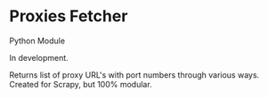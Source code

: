 # Proxies Fetcher
Python Module

In development.

Returns list of proxy URL's with port numbers through various ways. Created for Scrapy, but 100% modular.
